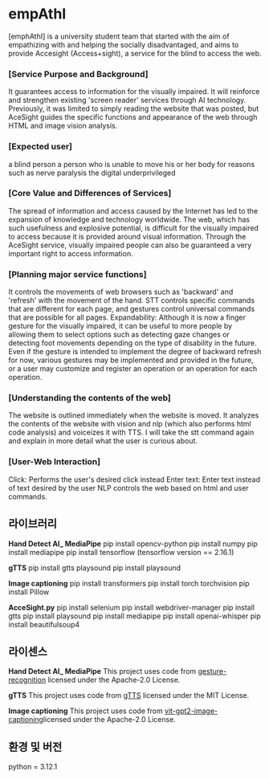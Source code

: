 # empAthI

[emphAthI] is a university student team that started with the aim of empathizing with and helping the socially disadvantaged, and aims to provide Accesight (Access+sight), a service for the blind to access the web.

### [Service Purpose and Background]
It guarantees access to information for the visually impaired.
It will reinforce and strengthen existing 'screen reader' services through AI technology.
Previously, it was limited to simply reading the website that was posted, but AceSight guides the specific functions and appearance of the web through HTML and image vision analysis.

### [Expected user]
a blind person
a person who is unable to move his or her body for reasons such as nerve paralysis
the digital underprivileged

### [Core Value and Differences of Services]
The spread of information and access caused by the Internet has led to the expansion of knowledge and technology worldwide.
The web, which has such usefulness and explosive potential, is difficult for the visually impaired to access because it is provided around visual information.
Through the AceSight service, visually impaired people can also be guaranteed a very important right to access information.

### [Planning major service functions]
It controls the movements of web browsers such as 'backward' and 'refresh' with the movement of the hand.
STT controls specific commands that are different for each page, and gestures control universal commands that are possible for all pages.
Expandability: Although it is now a finger gesture for the visually impaired, it can be useful to more people by allowing them to select options such as detecting gaze changes or detecting foot movements depending on the type of disability in the future.
Even if the gesture is intended to implement the degree of backward refresh for now, various gestures may be implemented and provided in the future, or a user may customize and register an operation or an operation for each operation.

### [Understanding the contents of the web]
The website is outlined immediately when the website is moved.
It analyzes the contents of the website with vision and nlp (which also performs html code analysis) and voiceizes it with TTS.
I will take the stt command again and explain in more detail what the user is curious about.

### [User-Web Interaction]
Click: Performs the user's desired click instead
Enter text: Enter text instead of text desired by the user
NLP controls the web based on html and user commands.



## 라이브러리

**Hand Detect AI_ MediaPipe**
pip install opencv-python
pip install numpy
pip install mediapipe
pip install tensorflow
(tensorflow version == 2.16.1)

**gTTS**
pip install gtts playsound
pip install playsound

**Image captioning**
pip install transformers
pip install torch torchvision
pip install Pillow

**AcceSight.py**
pip install selenium
pip install webdriver-manager
pip install gtts
pip install playsound
pip install mediapipe
pip install openai-whisper
pip install beautifulsoup4


## 라이센스
**Hand Detect AI_ MediaPipe**
This project uses code from [gesture-recognition](https://github.com/kairess/gesture-recognition) licensed under the Apache-2.0 License.

**gTTS**
This project uses code from [gTTS]([https://github.com/kairess/gesture-recognition](https://github.com/pndurette/gTTS/tree/main)) licensed under the MIT License.

**Image captioning**
This project uses code from [vit-gpt2-image-captioning](https://github.com/Redcof/vit-gpt2-image-captioning)licensed under the Apache-2.0 License.



## 환경 및 버전
python = 3.12.1
